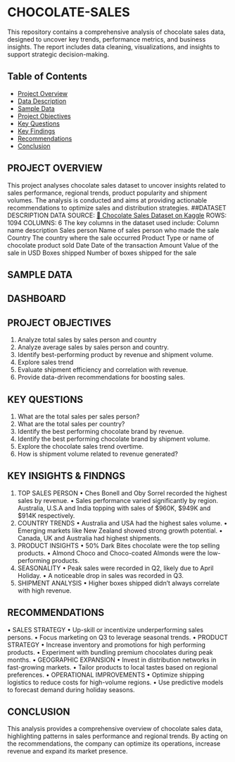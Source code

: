 # CHOCOLATE-SALES
This repository contains a comprehensive analysis of chocolate sales data, designed to uncover key trends, performance metrics, and business insights. The report includes data cleaning, visualizations, and insights to support strategic decision-making.
## Table of Contents
- [ Project Overview](#-project-overview)
- [Data Description](#️-data-description)
- [Sample Data](#-sample-data)
- [Project Objectives](#-project-objectives)
- [ Key Questions](#-key-questions)
- [ Key Findings](#-key-findings)
- [ Recommendations](#-recommendations)
- [ Conclusion](#-conclusion)

## PROJECT OVERVIEW
This project analyses chocolate sales dataset to uncover insights related to sales performance, regional trends, product popularity and shipment volumes. The analysis is conducted and aims at providing actionable recommendations to optimize sales and distribution strategies.
##DATASET DESCRIPTION
DATA SOURCE: [🍫 Chocolate Sales Dataset on Kaggle](https://www.kaggle.com/datasets/atharvasoundankar/chocolate-sales)
ROWS: 1094
COLUMNS: 6
The key columns in the dataset used include:
Column name	description
Sales person	Name of sales person who made the sale
Country 	The country where the sale occurred
Product 	Type or name of chocolate product sold
Date 	Date of the transaction
Amount 	Value of the sale in USD
Boxes shipped	Number of boxes shipped for the sale
## SAMPLE DATA

 
## DASHBOARD
## PROJECT OBJECTIVES
1.	Analyze total sales by sales person and country
2.	Analyze average sales by sales person and country.
3.	Identify best-performing product by revenue and shipment volume.
4.	Explore sales trend
5.	Evaluate shipment efficiency and correlation with revenue.
6.	Provide data-driven recommendations for boosting sales.
## KEY QUESTIONS
1.	What are the total sales per sales person?
2.	What are the total sales per country?
3.	Identify the best performing chocolate brand by revenue.
4.	Identify the best performing chocolate brand by shipment volume.
5.	Explore the chocolate sales trend overtime.
6.	How is shipment volume related to revenue generated?
## KEY INSIGHTS & FINDNGS
1.	TOP SALES PERSON
•	Ches Bonell and Oby Sorrel recorded the highest sales by revenue.
•	Sales performance varied significantly by region. Australia, U.S.A and India topping with sales of $960K, $949K and $914K respectively.
2.	COUNTRY TRENDS
•	Australia and USA had the highest sales volume.
•	Emerging markets like New Zealand showed strong growth potential.
•	Canada, UK and Australia had highest shipments.
3.	PRODUCT INSIGHTS
•	50% Dark Bites chocolate were the top selling products.
•	Almond Choco and Choco-coated Almonds were the low-performing products.
4.	SEASONALITY
•	Peak sales were recorded in Q2, likely due to April Holiday.
•	A noticeable drop in sales was recorded in Q3.
5.	SHIPMENT ANALYSIS
•	Higher boxes shipped didn’t always correlate with high revenue.


## RECOMMENDATIONS
•	SALES STRATEGY
•	Up-skill or incentivize underperforming sales persons.
•	Focus marketing on Q3 to leverage seasonal trends.
•	PRODUCT STRATEGY
•	Increase inventory and promotions for high performing products.
•	Experiment with bundling premium chocolates during peak months.
•	GEOGRAPHIC EXPANSION
•	Invest in distribution networks in fast-growing markets.
•	Tailor products to local tastes based on regional preferences.
•	OPERATIONAL IMPROVEMENTS
•	Optimize shipping logistics to reduce costs for high-volume regions.
•	Use predictive models to forecast demand during holiday seasons.

## CONCLUSION
This analysis provides a comprehensive overview of chocolate sales data, highlighting patterns in sales performance and regional trends.
By acting on the recommendations, the company can optimize its operations, increase revenue and expand its market presence.



